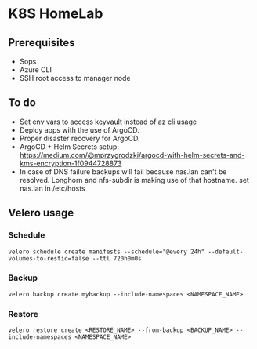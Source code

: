 # K8S HomeLab

## Prerequisites

- Sops
- Azure CLI
- SSH root access to manager node

## To do

* Set env vars to access keyvault instead of az cli usage
* Deploy apps with the use of ArgoCD.
* Proper disaster recovery for ArgoCD.
* ArgoCD + Helm Secrets setup: https://medium.com/@mprzygrodzki/argocd-with-helm-secrets-and-kms-encryption-1f0944728873
* In case of DNS failure backups will fail because nas.lan can't be resolved. Longhorn and nfs-subdir is making use of that hostname.
set nas.lan in /etc/hosts

## Velero usage

### Schedule

```
velero schedule create manifests --schedule="@every 24h" --default-volumes-to-restic=false --ttl 720h0m0s
```

### Backup

```
velero backup create mybackup --include-namespaces <NAMESPACE_NAME>
```

### Restore

```
velero restore create <RESTORE_NAME> --from-backup <BACKUP_NAME> --include-namespaces <NAMESPACE_NAME>
```

